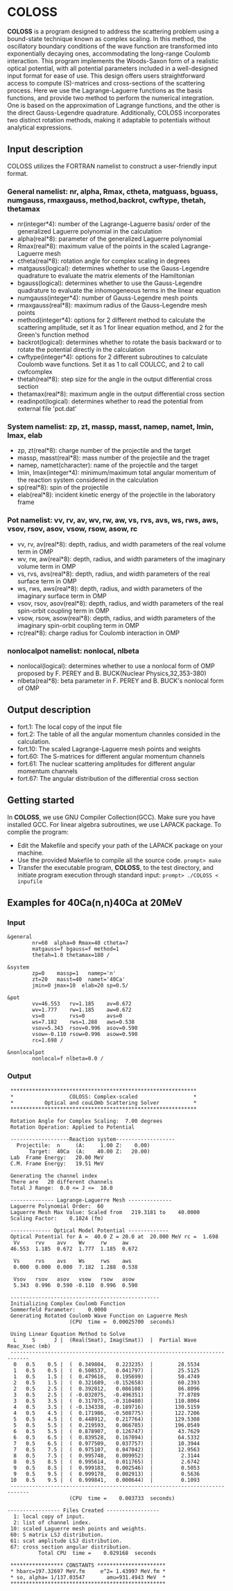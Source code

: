 # COLOSS
**COLOSS** is a program designed to address the scattering problem using a bound-state technique known as complex scaling. In this method, the oscillatory boundary conditions of the wave function are transformed into exponentially decaying ones, accommodating the long-range Coulomb interaction. This program implements the Woods-Saxon form of a realistic optical potential, with all potential parameters included in a well-designed input format for ease of use. This design offers users straightforward access to compute \(S\)-matrices and cross-sections of the scattering process. Here we use the Lagrange-Laguerre functions as the basis functions, and provide two method to perform the numerical integration. One is based on the approximation of Lagrange functions, and the other is the direct Gauss-Legendre quadrature. Additionally, COLOSS incorporates two distinct rotation methods, making it adaptable to potentials without analytical expressions. 

## Input description
COLOSS utilizes the FORTRAN namelist to construct a user-friendly input format. 

### General namelist: nr, alpha, Rmax, ctheta, matguass, bguass, numgauss, rmaxgauss, method,backrot, cwftype, thetah, thetamax
- nr(integer*4): number of the Lagrange-Laguerre basis/ order of the generalized Laguerre polynomial in the calculation
- alpha(real*8): parameter of the generalized Laguerre polynomial
- Rmax(real*8): maximum value of the points in the scaled Lagrange-Laguerre mesh
- ctheta(real*8): rotation angle for complex scaling in degrees
- matgauss(logical): determines whether to use the Gauss-Legendre quadrature to evaluate the matrix elements of the Hamiltonian
- bgauss(logical): determines whether to use the Gauss-Legendre quadrature to evaluate the inhomogeneous terms in the linear equation
- numgauss(integer*4): number of Gauss-Legendre mesh points
- rmaxgauss(real*8): maximum radius of the Gauss-Legendre mesh points
- method(integer*4): options for 2 different method to calculate the scattering amplitude, set it as 1 for linear equation method, and 2 for the Green's function method
- backrot(logical): determines whether to rotate the basis backward or to rotate the potential directly in the calculation
- cwftype(integer*4): options for 2 different subroutines to calculate Coulomb wave functions. Set it as 1 to call COULCC, and 2 to call cwfcomplex
- thetah(real*8): step size for the angle in the output differential cross section
- thetamax(real*8): maximum angle in the output differential cross section
- readinpot(logical): determines whether to read the potential from external file 'pot.dat'

### System namelist: zp, zt, massp, masst, namep, namet, lmin, lmax, elab
- zp, zt(real*8): charge number of the projectile and the target
- massp, masst(real*8): mass number of the projectile and the traget
- namep, namet(character): name of the projectile and the target
- lmin, lmax(integer*4): minimum/maximum total angular momentum of the reaction system considered in the calculation
- sp(real*8): spin of the projectile
- elab(real*8): incident kinetic energy of the projectile in the laboratory frame

### Pot namelist: vv, rv, av, wv, rw, aw, vs, rvs, avs, ws, rws, aws, vsov, rsov, asov, vsow, rsow, asow, rc
- vv, rv, av(real*8): depth, radius, and width parameters of the real volume term in OMP
- wv, rw, aw(real*8): depth, radius, and width parameters of the imaginary volume term in OMP
- vs, rvs, avs(real*8): depth, radius, and width parameters of the real surface term in OMP
- ws, rws, aws(real*8): depth, radius, and width parameters of the imaginary surface term in OMP
- vsov, rsov, asov(real*8): depth, radius, and width parameters of the real spin-orbit coupling term in OMP
- vsow, rsow, asow(real*8): depth, radius, and width parameters of the imaginary spin-orbit coupling term in OMP
- rc(real*8): charge radius for Coulomb interaction in OMP

### nonlocalpot namelist: nonlocal, nlbeta
- nonlocal(logical): determines whether to use a nonlocal form of OMP proposed by F. PEREY and B. BUCK(Nuclear Physics,32,353-380)
- nlbeta(real*8): beta parameter in F. PEREY and B. BUCK's nonlocal form of OMP

## Output description
- fort.1: The local copy of the input file
- fort.2: The table of all the angular momentum channles consided in the calculation.
- fort.10: The scaled Lagrange-Laguerre mesh points and weights
- fort.60: The S-matrices for different angular momentum channels
- fort.61: The nuclear scattering amplitudes for different angular momentum channels
- fort.67: The angular distribution of the differential cross section

## Getting started
In **COLOSS**, we use GNU Compiler Collection(GCC). Make sure you have installed GCC. For linear algebra subroutines, we use LAPACK package.
To complie the program:
- Edit the Makefile and specify your path of the LAPACK package on your machine.
- Use the provided Makefile to compile all the source code.
`prompt> make`
- Transfer the executable program, **COLOSS**, to the test directory, and initiate program execution through standard input:
`prompt> ./COLOSS < inpufile`

## Examples for 40Ca(n,n)40Ca at 20MeV
### Input
```
&general  
        nr=60  alpha=0 Rmax=40 ctheta=7 
        matgauss=f bgauss=f method=1
        thetah=1.0 thetamax=180 /

&system 
        zp=0    massp=1   namep='n'
        zt=20   masst=40  namet='40Ca'
        jmin=0 jmax=10  elab=20 sp=0.5/  

&pot
        vv=46.553   rv=1.185    av=0.672
        wv=1.777    rw=1.185    aw=0.672
        vs=0        rvs=0       avs=0
        ws=7.182    rws=1.288   aws=0.538
        vsov=5.343  rsov=0.996  asov=0.590
        vsow=-0.110 rsow=0.996  asow=0.590
        rc=1.698 /

&nonlocalpot
        nonlocal=f nlbeta=0.0 /

```

### Output
```
 ************************************************************
 *                  COLOSS: Complex-scaled                  *
 *          Optical and couLOmb Scattering Solver           *
 ************************************************************
 
 Rotation Angle for Complex Scaling:  7.00 degrees
 Rotation Operation: Applied to Potential
 
 -------------------Reaction system-------------------
   Projectile:  n     (A:     1.00 Z:    0.00)
       Target:  40Ca  (A:    40.00 Z:   20.00)
 Lab  Frame Energy:   20.00 MeV
 C.M. Frame Energy:   19.51 MeV
 
 Generating the channel index
 There are   20 different channels 
 Total J Range:  0.0 <= J <=  10.0

 -------------- Lagrange-Laguerre Mesh --------------
 Laguerre Polynomial Order:  60
 Laguerre Mesh Max Value: Scaled from   219.3181 to    40.0000
 Scaling Factor:    0.1824 (fm)
 
 ------------- Optical Model Potential -------------
 Optical Potential for A =  40.0 Z = 20.0 at  20.000 MeV rc =  1.698
  Vv     rvv    avv    Wv     rw     aw
 46.553  1.185  0.672  1.777  1.185  0.672

  Vs     rvs    avs    Ws     rws    aws
  0.000  0.000  0.000  7.182  1.288  0.538

  Vsov   rsov   asov   vsow   rsow   asow
  5.343  0.996  0.590 -0.110  0.996  0.590

 ------------------------------------------------
 Initializing Complex Coulomb Function
 Sommerfeld Parameter:    0.0000
 Generating Rotated Coulomb Wave Function on Laguerre Mesh
                    (CPU  time =  0.00025700  seconds)
 
 Using Linear Equation Method to Solve
  L     S      J |  (Real(Smat), Imag(Smat))  |  Partial Wave Reac_Xsec (mb)
 ----------------------------------------------------------------------------
  0   0.5    0.5 |  (  0.349804,   0.223235)  |        28.5534
  1   0.5    0.5 |  (  0.508537,   0.041797)  |        25.5125
  1   0.5    1.5 |  (  0.479616,   0.195699)  |        50.4749
  2   0.5    1.5 |  (  0.321689,  -0.152658)  |        60.2393
  2   0.5    2.5 |  (  0.392012,   0.086108)  |        86.8096
  3   0.5    2.5 |  ( -0.032075,  -0.496351)  |        77.8789
  3   0.5    3.5 |  (  0.317075,  -0.310480)  |       110.8004
  4   0.5    3.5 |  ( -0.134338,  -0.189716)  |       130.5159
  4   0.5    4.5 |  (  0.171986,  -0.508775)  |       122.7206
  5   0.5    4.5 |  (  0.448912,   0.217764)  |       129.5308
  5   0.5    5.5 |  (  0.219593,   0.066785)  |       196.0549
  6   0.5    5.5 |  (  0.878907,   0.126747)  |        43.7629
  6   0.5    6.5 |  (  0.839528,   0.167094)  |        64.5332
  7   0.5    6.5 |  (  0.977509,   0.037757)  |        10.3944
  7   0.5    7.5 |  (  0.975107,   0.047042)  |        12.9563
  8   0.5    7.5 |  (  0.995748,   0.009952)  |         2.3144
  8   0.5    8.5 |  (  0.995614,   0.011765)  |         2.6742
  9   0.5    8.5 |  (  0.999183,   0.002546)  |         0.5053
  9   0.5    9.5 |  (  0.999178,   0.002913)  |         0.5636
 10   0.5    9.5 |  (  0.999841,   0.000644)  |         0.1093
 ----------------------------------------------------------------------------
                    (CPU  time =    0.003733  seconds)
 
----------------- Files Created -----------------
  1: local copy of input.                         
  2: list of channel index.                       
 10: scaled Laguerre mesh points and weights.     
 60: S matrix LSJ distribution.                   
 61: scat amplitude LSJ distribution.             
 67: cross section angular distribution.          
          Total CPU  time =    0.029168  seconds
  
 ***************** CONSTANTS **********************
 * hbarc=197.32697 MeV.fm     e^2= 1.43997 MeV.fm *
 * so, alpha= 1/137.03547       amu=931.4943 MeV  *
 **************************************************
 
```
